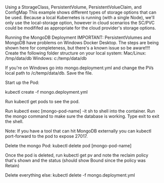 Using a StorageClass, PersistentVolume, PersistentVolueClaim, and ConfigMap
This example shows different types of storage options that can be used. Because a local Kubernetes is running (with a single Node), we'll only use the local-storage option, however in cloud scenarios the SC/PVC could be modififed as appropriate for the cloud provider's storage options.

Running the MongoDB Deployment
IMPORTANT: PersistentVolumes and MongoDB have problems on Windows Docker Desktop. The steps are being shown here for completeness, but there's a known issue so be aware!!!!
Create the following folder structure on your local system:
Mac/Linux: /tmp/data/db Windows: c:/temp/data/db

If you're on Windows go into mongo.deployment.yml and change the PVs local path to /c/temp/data/db. Save the file.

Start up the Pod:

kubectl create -f mongo.deployment.yml

Run kubectl get pods to see the pod.

Run kubectl exec [mongo-pod-name] -it sh to shell into the container. Run the mongo command to make sure the database is working. Type exit to exit the shell.

Note: If you have a tool that can hit MongoDB externally you can kubectl port-forward to the pod to expose 27017.

Delete the mongo Pod: kubectl delete pod [mongo-pod-name]

Once the pod is deleted, run kubectl get pv and note the reclaim policy that's shown and the status (should show Bound since the policy was Retain)

Delete everything else: kubectl delete -f mongo.deployment.yml
